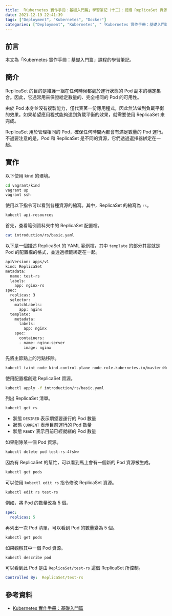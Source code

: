 ```yaml
---
title: 「Kubernetes 實作手冊：基礎入門篇」學習筆記（十三）：認識 ReplicaSet 資源
date: 2021-12-19 22:41:39
tags: ["Deployment", "Kubernetes", "Docker"]
categories: ["Deployment", "Kubernetes", "「Kubernetes 實作手冊：基礎入門篇」Study Notes"]
---
```


## 前言

本文為「Kubernetes 實作手冊：基礎入門篇」課程的學習筆記。

## 簡介

ReplicaSet 的目的是維護一組在任何時候都處於運行狀態的 Pod 副本的穩定集合。因此，它通常用來保證給定數量的、完全相同的 Pod 的可用性。

由於 Pod 本身並沒有複製能力，僅代表著一份應用程式，因此無法做到負載平衡的效果。如果希望應用程式能夠達到負載平衡的效果，就需要使用 ReplicaSet 來完成。

ReplicaSet 用於管理相同的 Pod，確保任何時間內都會有滿足數量的 Pod 運行。不過要注意的是，Pod 和 ReplicaSet 是不同的資源，它們透過選擇器綁定在一起。

## 實作

以下使用 kind 的環境。

```bash
cd vagrant/kind
vagrant up
vagrant ssh
```

使用以下指令可以看到各種資源的縮寫。其中，ReplicaSet 的縮寫為 `rs`。

```bash
kubectl api-resources
```

首先，查看範例資料夾中的 ReplicaSet 配置檔。

```bash
cat introduction/rs/basic.yaml
```

以下是一個描述 ReplicaSet 的 YAML 範例檔，其中 `template` 的部分其實就是 Pod 的配置檔的格式，並透過標籤綁定在一起。

```bash
apiVersion: apps/v1
kind: ReplicaSet
metadata:
  name: test-rs
  labels:
    app: nginx-rs
spec:
  replicas: 3
  selector:
    matchLabels:
      app: nginx
  template:
    metadata:
      labels:
        app: nginx
    spec:
      containers:
      - name: nginx-server
        image: nginx
```

先將主節點上的污點移除。

```bash
kubectl taint node kind-control-plane node-role.kubernetes.io/master:NoSchedule-
```

使用配置檔創建 ReplicaSet 資源。

```bash
kubectl apply -f introduction/rs/basic.yaml
```

列出 ReplicaSet 清單。

```bash
kubectl get rs
```

- 狀態 `DESIRED` 表示期望要運行的 Pod 數量
- 狀態 `CURRENT` 表示目前運行的 Pod 數量
- 狀態 `READY` 表示目前已經就緒的 Pod 數量

如果刪除某一個 Pod 資源。

```bash
kubectl delete pod test-rs-4fskw
```

因為有 ReplicaSet 的幫忙，可以看到馬上會有一個新的 Pod 資源被生成。

```bash
kubectl get pods
```

可以使用 `kubectl edit rs` 指令修改 ReplicaSet 資源。

```bash
kubectl edit rs test-rs
```

例如，將 Pod 的數量改為 5 個。

```yaml
spec:
  replicas: 5
```

再列出一次 Pod 清單，可以看到 Pod 的數量變為 5 個。

```bash
kubectl get pods
```

如果觀察其中一個 Pod 資源。

```bash
kubectl describe pod
```

可以看到此 Pod 是由 `ReplicaSet/test-rs` 這個 ReplicaSet 所控制。

```yaml
Controlled By:  ReplicaSet/test-rs
```

## 參考資料

- [Kubernetes 實作手冊：基礎入門篇](https://hiskio.com/courses/349/about)
